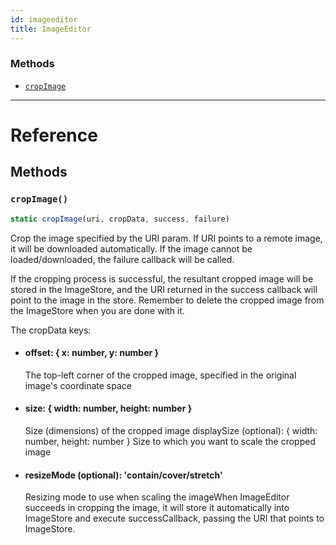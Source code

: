 ```yaml
---
id: imageeditor
title: ImageEditor
---
```


### Methods

* [`cropImage`](imageeditor.md#cropimage)

---

# Reference

## Methods

### `cropImage()`

```javascript
static cropImage(uri, cropData, success, failure)
```

Crop the image specified by the URI param. If URI points to a remote image, it will be downloaded automatically. If the image cannot be loaded/downloaded, the failure callback will be called.

If the cropping process is successful, the resultant cropped image will be stored in the ImageStore, and the URI returned in the success callback will point to the image in the store. Remember to delete the cropped image from the ImageStore when you are done with it.

The cropData keys:

* #### offset: { x: number, y: number }
  The top-left corner of the cropped image, specified in the original image's coordinate space
* #### size: { width: number, height: number }
  Size (dimensions) of the cropped image
displaySize (optional): { width: number, height: number }
 Size to which you want to scale the cropped image
* #### resizeMode (optional): 'contain/cover/stretch' 
  Resizing mode to use when scaling the imageWhen ImageEditor succeeds in cropping the image, it will store it automatically    into ImageStore and execute successCallback, passing the URI that points to ImageStore.
